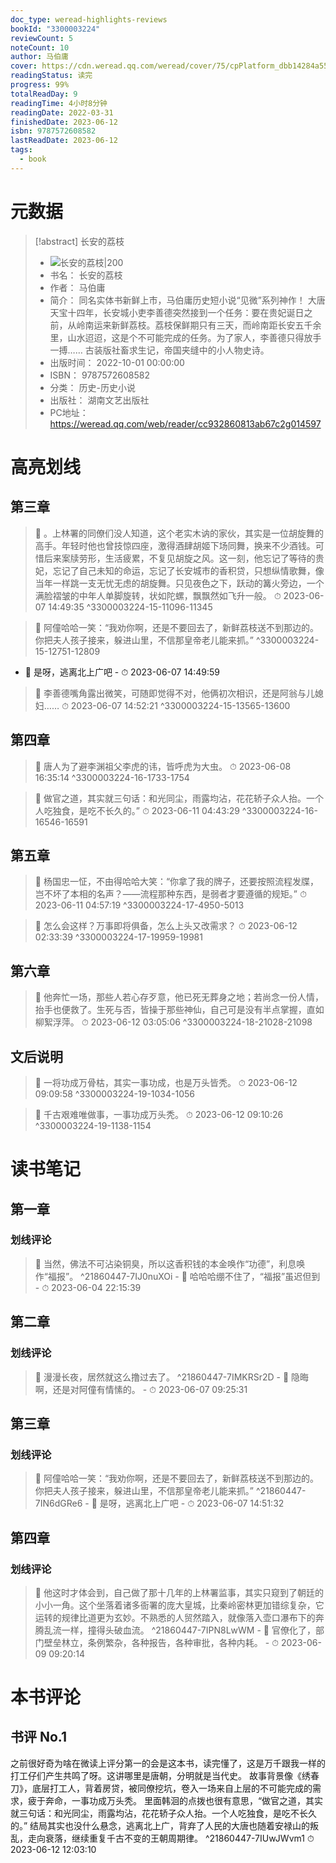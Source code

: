 ```yaml
---
doc_type: weread-highlights-reviews
bookId: "3300003224"
reviewCount: 5
noteCount: 10
author: 马伯庸
cover: https://cdn.weread.qq.com/weread/cover/75/cpPlatform_dbb14284a55f1e733b60202b0777255d/t7_cpPlatform_dbb14284a55f1e733b60202b0777255d.jpg
readingStatus: 读完
progress: 99%
totalReadDay: 9
readingTime: 4小时8分钟
readingDate: 2022-03-31
finishedDate: 2023-06-12
isbn: 9787572608582
lastReadDate: 2023-06-12
tags:
  - book
---
```

# 元数据
> [!abstract] 长安的荔枝
> - ![ 长安的荔枝|200](https://cdn.weread.qq.com/weread/cover/75/cpPlatform_dbb14284a55f1e733b60202b0777255d/t7_cpPlatform_dbb14284a55f1e733b60202b0777255d.jpg)
> - 书名： 长安的荔枝
> - 作者： 马伯庸
> - 简介： 同名实体书新鲜上市，马伯庸历史短小说“见微”系列神作！
大唐天宝十四年，长安城小吏李善德突然接到一个任务：要在贵妃诞日之前，从岭南运来新鲜荔枝。荔枝保鲜期只有三天，而岭南距长安五千余里，山水迢迢，这是个不可能完成的任务。为了家人，李善德只得放手一搏……
古装版社畜求生记，帝国夹缝中的小人物史诗。
> - 出版时间： 2022-10-01 00:00:00
> - ISBN： 9787572608582
> - 分类： 历史-历史小说
> - 出版社： 湖南文艺出版社
> - PC地址：https://weread.qq.com/web/reader/cc932860813ab67c2g014597

# 高亮划线

## 第三章

> 📌 。上林署的同僚们没人知道，这个老实木讷的家伙，其实是一位胡旋舞的高手。年轻时他也曾技惊四座，激得酒肆胡姬下场同舞，换来不少酒钱。可惜后来案牍劳形，生活疲累，不复见胡旋之风。这一刻，他忘记了等待的贵妃，忘记了自己未知的命运，忘记了长安城市的香积贷，只想纵情歌舞，像当年一样跳一支无忧无虑的胡旋舞。只见夜色之下，跃动的篝火旁边，一个满脸褶皱的中年人单脚旋转，状如陀螺，飘飘然如飞升一般。 
> ⏱ 2023-06-07 14:49:35 ^3300003224-15-11096-11345

> 📌 阿僮哈哈一笑：“我劝你啊，还是不要回去了，新鲜荔枝送不到那边的。你把夫人孩子接来，躲进山里，不信那皇帝老儿能来抓。” ^3300003224-15-12751-12809
- 💭 是呀，逃离北上广吧 - ⏱ 2023-06-07 14:49:59 

> 📌 李善德嘴角露出微笑，可随即觉得不对，他俩初次相识，还是阿翁与儿媳妇…… 
> ⏱ 2023-06-07 14:52:21 ^3300003224-15-13565-13600

## 第四章

> 📌 唐人为了避李渊祖父李虎的讳，皆呼虎为大虫。 
> ⏱ 2023-06-08 16:35:14 ^3300003224-16-1733-1754

> 📌 做官之道，其实就三句话：和光同尘，雨露均沾，花花轿子众人抬。一个人吃独食，是吃不长久的。” 
> ⏱ 2023-06-11 04:43:29 ^3300003224-16-16546-16591

## 第五章

> 📌 杨国忠一怔，不由得哈哈大笑：“你拿了我的牌子，还要按照流程发牒，岂不坏了本相的名声？——流程那种东西，是弱者才要遵循的规矩。” 
> ⏱ 2023-06-11 04:57:19 ^3300003224-17-4950-5013

> 📌 怎么会这样？万事即将俱备，怎么上头又改需求？ 
> ⏱ 2023-06-12 02:33:39 ^3300003224-17-19959-19981

## 第六章

> 📌 他奔忙一场，那些人若心存歹意，他已死无葬身之地；若尚念一份人情，抬手也便救了。生死与否，皆操于那些神仙，自己可是没有半点掌握，直如柳絮浮萍。 
> ⏱ 2023-06-12 03:05:06 ^3300003224-18-21028-21098

## 文后说明

> 📌 一将功成万骨枯，其实一事功成，也是万头皆秃。 
> ⏱ 2023-06-12 09:09:58 ^3300003224-19-1034-1056

> 📌 千古艰难唯做事，一事功成万头秃。 
> ⏱ 2023-06-12 09:10:26 ^3300003224-19-1138-1154

# 读书笔记

## 第一章

### 划线评论
> 📌 当然，佛法不可沾染铜臭，所以这香积钱的本金唤作“功德”，利息唤作“福报”。  ^21860447-7IJ0nuXOi
    - 💭 哈哈哈绷不住了，“福报”虽迟但到
    - ⏱ 2023-06-04 22:15:39
   
## 第二章

### 划线评论
> 📌 漫漫长夜，居然就这么撸过去了。  ^21860447-7IMKRSr2D
    - 💭 隐晦啊，还是对阿僮有情愫的。
    - ⏱ 2023-06-07 09:25:31
   
## 第三章

### 划线评论
> 📌 阿僮哈哈一笑：“我劝你啊，还是不要回去了，新鲜荔枝送不到那边的。你把夫人孩子接来，躲进山里，不信那皇帝老儿能来抓。”  ^21860447-7IN6dGRe6
    - 💭 是呀，逃离北上广吧
    - ⏱ 2023-06-07 14:51:32
   
## 第四章

### 划线评论
> 📌 他这时才体会到，自己做了那十几年的上林署监事，其实只窥到了朝廷的小小一角。这个坐落着诸多衙署的庞大皇城，比秦岭密林更加错综复杂，它运转的规律比道更为玄妙。不熟悉的人贸然踏入，就像落入壶口瀑布下的奔腾乱流一样，撞得头破血流。  ^21860447-7IPN8LwWM
    - 💭 官僚化了，部门壁垒林立，条例繁杂，各种报告，各种审批，各种内耗。
    - ⏱ 2023-06-09 09:20:14
   
# 本书评论

## 书评 No.1 
之前很好奇为啥在微读上评分第一的会是这本书，读完懂了，这是万千跟我一样的打工仔们产生共鸣了呀。这讲哪里是唐朝，分明就是当代史。 故事背景像《绣春刀》，底层打工人，背着房贷，被同僚挖坑，卷入一场来自上层的不可能完成的需求，疲于奔命，一事功成万头秃。 里面韩洄的点拨也很有意思，“做官之道，其实就三句话：和光同尘，雨露均沾，花花轿子众人抬。一个人吃独食，是吃不长久的。” 结局其实也没什么悬念，逃离北上广，背弃了人民的大唐也随着安禄山的叛乱，走向衰落，继续重复千古不变的王朝周期律。 ^21860447-7IUwJWvm1
⏱ 2023-06-12 12:03:10

